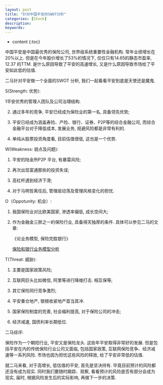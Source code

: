 ```yaml
---
layout: post
title: "针对中国平安的SWOT分析"
categories: [Stock]
description:
keywords:
---
```


* content
{:toc}




中国平安是中国最优秀的保险公司, 世界级系统重要性金融机构. 常年业绩增长在20%以上. 但是在今年股价增长了53%的情况下, 仅仅只有14.65的静态市盈率, 12.37 的TTM. 是什么原因导致了平安的高速增长, 又是什么原因导致市场给了平安如此低的估值. 

二马针对平安做一个全面的SWOT 分析, 我们一起看看平安到底是天使还是魔鬼. 

S(Strength: 优势): 

1平安优秀的管理人团队及公司治理结构. 

2. 通过多年的竞争, 平安已经成为保险业的第一名, 具备领先优势; 

3. 平安已经成为涵盖寿险、产险、银行、证券、P2P等的综合金融公司, 而综合金融平台对于降低成本, 发展业务, 规避风险都是非常有利的. 

4. 单纯从股票投资角度看, 目前估值很低, 这也是一个优势. 



W(Weakness: 弱点及问题): 

1. 平安的陆金所P2P 平台, 有暴雷风险; 

2. 再次出现富通那些的投资失误; 

3. 高杠杆遇到经济下滑; 

4. 对于马明哲离任后, 管理层动荡及管理风格变化的担忧. 



O（Oppotunity: 机会）: 

1. 我国保险业对比欧美国家, 渗透率偏低, 成长空间大; 

2. 作为金融金三胖之一的保险行业, 具备得天独厚的条件. 具体可以参见二马的文章: 

    《论业务模型, 保险完胜银行》

    [保险和银行业务模型分析](https://www.milky.show/2021/01/07/%E4%BF%9D%E9%99%A9%E5%92%8C%E9%93%B6%E8%A1%8C%E4%B8%9A%E5%8A%A1%E6%A8%A1%E5%9E%8B%E5%88%86%E6%9E%90/)





T(Threat: 威胁): 

1. 主要是国家政策风险; 

2. 互联网巨头比如微信, 阿里等进行降维打击. 相互保等; 

3. 其它保险同行竞争激烈; 

4. 平安重仓地产, 银根收紧地产首当其冲. 

5. 国家保险制度的完善, 社会福利提高, 对于保险公司的冲击; 

6. 经济减速, 国债利率长期低位. 



二马综评: 

保险作为一个朝阳行业, 平安又是保险龙头. 这些年平安取得非常好的发展. 但是包括平安在内的传统保险行业公司又面临, 包括国家政策, 互联网保险竞争、经济减速等一系列风险. 市场也因为担忧这些风险的释放, 给了平安非常低的估值. 

就二马来看, 对于高增长, 低估值的平安, 首先是坚决持有. 毕竟目前预计的风险都还没有成为现实. 同时我们要随时跟踪、观察, 看看预计的风险是否有部分会成为现实, 届时, 根据风险发生后的实际影响, 再做下一步的决策. 